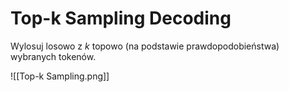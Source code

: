 # Top-k Sampling Decoding

Wylosuj losowo z $k$ topowo (na podstawie prawdopodobieństwa) wybranych tokenów.

![[Top-k Sampling.png]]

